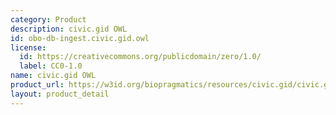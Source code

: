 ```yaml
---
category: Product
description: civic.gid OWL
id: obo-db-ingest.civic.gid.owl
license:
  id: https://creativecommons.org/publicdomain/zero/1.0/
  label: CC0-1.0
name: civic.gid OWL
product_url: https://w3id.org/biopragmatics/resources/civic.gid/civic.gid.owl
layout: product_detail
---
```

